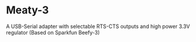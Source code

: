 # Meaty-3
A USB-Serial adapter with selectable RTS-CTS outputs and high power 3.3V regulator (Based on Sparkfun Beefy-3)
